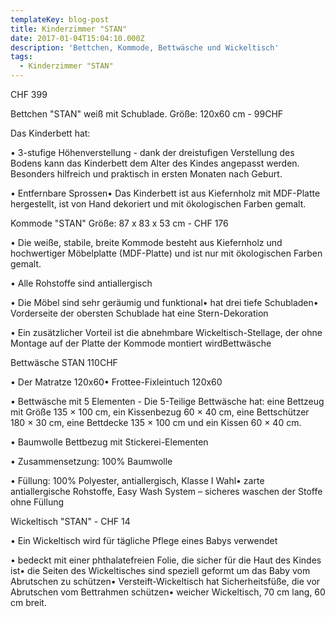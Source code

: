 ```yaml
---
templateKey: blog-post
title: Kinderzimmer "STAN"
date: 2017-01-04T15:04:10.000Z
description: 'Bettchen, Kommode, Bettwäsche und Wickeltisch'
tags:
  - Kinderzimmer "STAN"
---
```

CHF 399

Bettchen "STAN"  weiß mit Schublade. Größe: 120x60 cm - 99CHF



Das Kinderbett hat:



• 3-stufige Höhenverstellung - dank der dreistufigen Verstellung des Bodens kann das Kinderbett dem Alter des Kindes angepasst werden. Besonders hilfreich und praktisch in ersten Monaten nach Geburt.



• Entfernbare Sprossen• Das Kinderbett ist aus Kiefernholz mit MDF-Platte hergestellt, ist von Hand dekoriert und mit ökologischen Farben gemalt.



Kommode "STAN"  Größe: 87 x 83 x 53 cm - CHF 176



• Die weiße, stabile, breite Kommode besteht aus Kiefernholz und hochwertiger Möbelplatte (MDF-Platte) und ist nur mit ökologischen Farben gemalt.



• Alle Rohstoffe sind antiallergisch



• Die Möbel sind sehr geräumig und funktional• hat drei tiefe Schubladen• Vorderseite der obersten Schublade hat eine Stern-Dekoration



• Ein zusätzlicher Vorteil ist die abnehmbare Wickeltisch-Stellage, der ohne Montage auf der Platte der Kommode montiert wirdBettwäsche 



Bettwäsche STAN 110CHF

• Der Matratze 120x60• Frottee-Fixleintuch 120x60



• Bettwäsche mit 5 Elementen - Die 5-Teilige Bettwäsche hat: eine Bettzeug mit Größe 135 × 100 cm, ein Kissenbezug 60 × 40 cm, eine Bettschützer 180 × 30 cm,    eine Bettdecke 135 × 100 cm und ein Kissen 60 × 40 cm.



• Baumwolle Bettbezug mit Stickerei-Elementen



• Zusammensetzung: 100% Baumwolle



• Füllung: 100% Polyester, antiallergisch, Klasse I Wahl• zarte antiallergische Rohstoffe, Easy Wash System – sicheres waschen der Stoffe ohne Füllung



Wickeltisch "STAN" - CHF 14



• Ein Wickeltisch wird für tägliche Pflege eines Babys verwendet



• bedeckt mit einer phthalatefreien Folie, die sicher für die Haut des Kindes ist• die Seiten des Wickeltisches sind speziell geformt um das Baby vom Abrutschen zu schützen• Versteift-Wickeltisch hat Sicherheitsfüße, die vor Abrutschen vom Bettrahmen schützen• weicher Wickeltisch, 70 cm lang, 60 cm breit.
